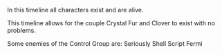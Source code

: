 In this timeline all characters exist and are alive.

This timeline allows for the couple Crystal Fur and Clover to exist with no problems.


Some enemies of the Control Group are:
Seriously Shell Script
Fermi

